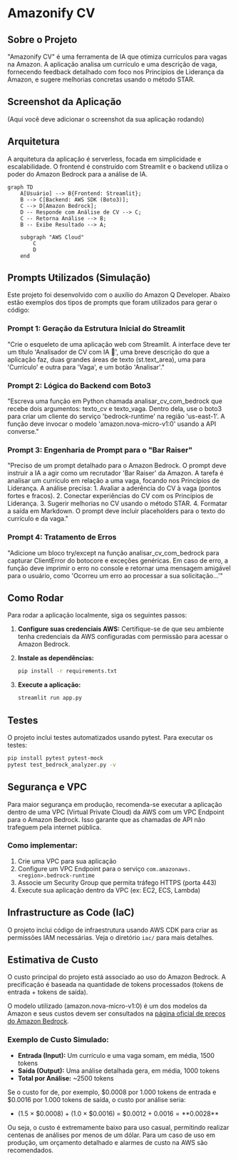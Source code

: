 # Amazonify CV

## Sobre o Projeto
"Amazonify CV" é uma ferramenta de IA que otimiza currículos para vagas na Amazon. A aplicação analisa um currículo e uma descrição de vaga, fornecendo feedback detalhado com foco nos Princípios de Liderança da Amazon, e sugere melhorias concretas usando o método STAR.

## Screenshot da Aplicação
(Aqui você deve adicionar o screenshot da sua aplicação rodando)

## Arquitetura
A arquitetura da aplicação é serverless, focada em simplicidade e escalabilidade. O frontend é construído com Streamlit e o backend utiliza o poder do Amazon Bedrock para a análise de IA.

```mermaid
graph TD
    A[Usuário] --> B{Frontend: Streamlit};
    B --> C[Backend: AWS SDK (Boto3)];
    C --> D[Amazon Bedrock];
    D -- Responde com Análise de CV --> C;
    C -- Retorna Análise --> B;
    B -- Exibe Resultado --> A;

    subgraph "AWS Cloud"
        C
        D
    end
```

## Prompts Utilizados (Simulação)
Este projeto foi desenvolvido com o auxílio do Amazon Q Developer. Abaixo estão exemplos dos tipos de prompts que foram utilizados para gerar o código:

### Prompt 1: Geração da Estrutura Inicial do Streamlit
"Crie o esqueleto de uma aplicação web com Streamlit. A interface deve ter um título 'Analisador de CV com IA 🧠', uma breve descrição do que a aplicação faz, duas grandes áreas de texto (st.text_area), uma para 'Currículo' e outra para 'Vaga', e um botão 'Analisar'."

### Prompt 2: Lógica do Backend com Boto3
"Escreva uma função em Python chamada analisar_cv_com_bedrock que recebe dois argumentos: texto_cv e texto_vaga. Dentro dela, use o boto3 para criar um cliente do serviço 'bedrock-runtime' na região 'us-east-1'. A função deve invocar o modelo 'amazon.nova-micro-v1:0' usando a API converse."

### Prompt 3: Engenharia de Prompt para o "Bar Raiser"
"Preciso de um prompt detalhado para o Amazon Bedrock. O prompt deve instruir a IA a agir como um recrutador 'Bar Raiser' da Amazon. A tarefa é analisar um currículo em relação a uma vaga, focando nos Princípios de Liderança. A análise precisa: 1. Avaliar a aderência do CV à vaga (pontos fortes e fracos). 2. Conectar experiências do CV com os Princípios de Liderança. 3. Sugerir melhorias no CV usando o método STAR. 4. Formatar a saída em Markdown. O prompt deve incluir placeholders para o texto do currículo e da vaga."

### Prompt 4: Tratamento de Erros
"Adicione um bloco try/except na função analisar_cv_com_bedrock para capturar ClientError do botocore e exceções genéricas. Em caso de erro, a função deve imprimir o erro no console e retornar uma mensagem amigável para o usuário, como 'Ocorreu um erro ao processar a sua solicitação...'"

## Como Rodar
Para rodar a aplicação localmente, siga os seguintes passos:

1. **Configure suas credenciais AWS:**
   Certifique-se de que seu ambiente tenha credenciais da AWS configuradas com permissão para acessar o Amazon Bedrock.

2. **Instale as dependências:**
   ```bash
   pip install -r requirements.txt
   ```

3. **Execute a aplicação:**
   ```bash
   streamlit run app.py
   ```

## Testes
O projeto inclui testes automatizados usando pytest. Para executar os testes:

```bash
pip install pytest pytest-mock
pytest test_bedrock_analyzer.py -v
```

## Segurança e VPC
Para maior segurança em produção, recomenda-se executar a aplicação dentro de uma VPC (Virtual Private Cloud) da AWS com um VPC Endpoint para o Amazon Bedrock. Isso garante que as chamadas de API não trafeguem pela internet pública.

### Como implementar:
1. Crie uma VPC para sua aplicação
2. Configure um VPC Endpoint para o serviço `com.amazonaws.<region>.bedrock-runtime`
3. Associe um Security Group que permita tráfego HTTPS (porta 443)
4. Execute sua aplicação dentro da VPC (ex: EC2, ECS, Lambda)

## Infrastructure as Code (IaC)
O projeto inclui código de infraestrutura usando AWS CDK para criar as permissões IAM necessárias. Veja o diretório `iac/` para mais detalhes.

## Estimativa de Custo
O custo principal do projeto está associado ao uso do Amazon Bedrock. A precificação é baseada na quantidade de tokens processados (tokens de entrada + tokens de saída).

O modelo utilizado (amazon.nova-micro-v1:0) é um dos modelos da Amazon e seus custos devem ser consultados na [página oficial de preços do Amazon Bedrock](https://aws.amazon.com/bedrock/pricing/).

### Exemplo de Custo Simulado:
- **Entrada (Input):** Um currículo e uma vaga somam, em média, 1500 tokens
- **Saída (Output):** Uma análise detalhada gera, em média, 1000 tokens
- **Total por Análise:** ~2500 tokens

Se o custo for de, por exemplo, $0.0008 por 1.000 tokens de entrada e $0.0016 por 1.000 tokens de saída, o custo por análise seria:
- (1.5 × $0.0008) + (1.0 × $0.0016) = $0.0012 + $0.0016 = **$0.0028**

Ou seja, o custo é extremamente baixo para uso casual, permitindo realizar centenas de análises por menos de um dólar. Para um caso de uso em produção, um orçamento detalhado e alarmes de custo na AWS são recomendados.
